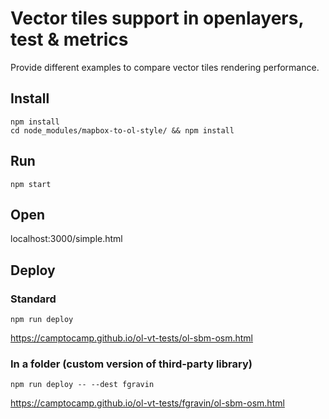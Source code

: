 # Vector tiles support in openlayers, test & metrics
Provide different examples to compare vector tiles rendering performance.
## Install
```
npm install
cd node_modules/mapbox-to-ol-style/ && npm install
```
## Run
```
npm start
```
## Open

localhost:3000/simple.html

## Deploy
### Standard
```
npm run deploy
```

https://camptocamp.github.io/ol-vt-tests/ol-sbm-osm.html

### In a folder (custom version of third-party library)
```
npm run deploy -- --dest fgravin
```
https://camptocamp.github.io/ol-vt-tests/fgravin/ol-sbm-osm.html
